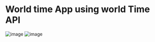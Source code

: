 # World time App using world Time API
![image](https://user-images.githubusercontent.com/68719593/210035707-01f8a097-cb9d-41c9-b702-f0799602fdc2.png)
![image](https://user-images.githubusercontent.com/68719593/210035733-9ad0df1c-fb74-4187-aeb0-44bd345419e8.png)

